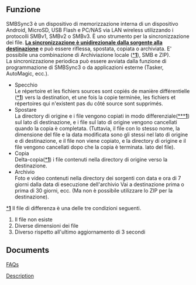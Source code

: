 ## Funzione
SMBSync3 è un dispositivo di memorizzazione interna di un dispositivo Android, MicroSD, USB Flash e PC/NAS via LAN wireless utilizzando i protocolli SMBv1, SMBv2 o SMBv3. È uno strumento per la sincronizzazione dei file. <u>**La sincronizzazione è unidirezionale dalla sorgente alla destinazione**</u> e può essere riflessa, spostata, copiata o archiviata. E' possibile una combinazione di Archiviazione locale (<u>***1**</u>), SMB e ZIP).  
La sincronizzazione periodica può essere avviata dalla funzione di programmazione di SMBSync3 o da applicazioni esterne (Tasker, AutoMagic, ecc.).

- Specchio  
  Le répertoire et les fichiers sources sont copiés de manière différentielle (<u>***1**</u>) vers la destination, et une fois la copie terminée, les fichiers et répertoires qui n'existent pas du côté source sont supprimés.
- Spostare  
  La directory di origine e i file vengono copiati in modo differenziale(<u>*****1**</u>) sul lato di destinazione, e i file sul lato di origine vengono cancellati quando la copia è completata. (Tuttavia, il file con lo stesso nome, la dimensione del file e la data modificata sono gli stessi nel lato di origine e di destinazione, e il file non viene copiato, e la directory di origine e il file vengono cancellati dopo che la copia è terminata. lato del file).
- Copia  
  Delta-copia(<u>***1**</u>) i file contenuti nella directory di origine verso la destinazione.
- Archivio  
  Foto e video contenuti nella directory dei sorgenti con data e ora di 7 giorni dalla data di esecuzione dell'archivio Vai a destinazione prima o prima di 30 giorni, ecc. (Ma non è possibile utilizzare lo ZIP per la destinazione).

<u>***1**</u> Il file di differenza è una delle tre condizioni seguenti.  

1. Il file non esiste  
2. Diverse dimensioni dei file  
3. Diverso rispetto all'ultimo aggiornamento di 3 secondi

## Documents
[FAQs](https://sentaroh.github.io/Documents/SMBSync3/SMBSync3_FAQ_EN.htm)

[Description](https://sentaroh.github.io/Documents/SMBSync3/SMBSync3_Desc_EN.htm)
